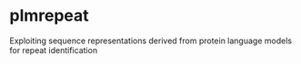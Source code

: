 # plmrepeat
Exploiting sequence representations derived from protein language models for repeat identification
